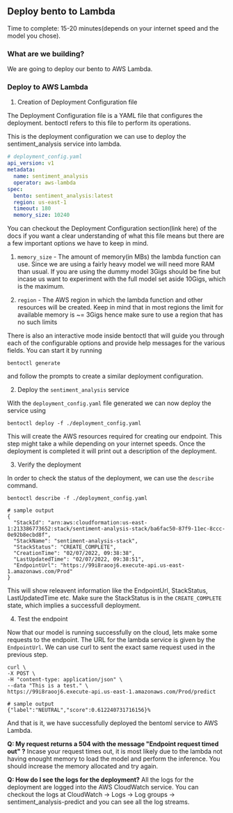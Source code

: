 ## Deploy bento to Lambda

Time to complete: 15-20 minutes(depends on your internet speed and the model
you chose).


### What are we building?

We are going to deploy our bento to AWS Lambda.


### Deploy to AWS Lambda 

1. Creation of Deployment Configuration file
 
The Deployment Configuration file is a YAML file that configures the
deployment. bentoctl refers to this file to perform its operations.

This is the deployment configuration we can use to deploy the sentiment_analysis
service into lambda.
```yaml
# deployment_config.yaml
api_version: v1
metadata:
  name: sentiment_analysis
  operator: aws-lambda
spec:
  bento: sentiment_analysis:latest
  region: us-east-1
  timeout: 180
  memory_size: 10240

```

You can checkout the Deployment Configuration section(link here) of the docs if
you want a clear understanding of what this file means but there are a few important
options we have to keep in mind.

1. `memory_size` - The amount of memory(in MBs) the lambda function can use.
   Since we are using a fairly heavy model we will need more RAM than usual. If
   you are using the dummy model 3Gigs should be fine but incase us want to
   experiment with the full model set aside 10Gigs, which is the maximum.

2. `region` - The AWS region in which the lambda function and other resources
   will be created. Keep in mind that in most regions the limit for available
   memory is ~= 3Gigs hence make sure to use a region that has no such limits

There is also an interactive mode inside bentoctl that will guide you through each
of the configurable options and provide help messages for the various fields.
You can start it by running
```
bentoctl generate
```
and follow the prompts to create a similar deployment configuration. 

2. Deploy the `sentiment_analysis` service

With the `deployment_config.yaml` file generated we can now deploy the service 
using 
```
bentoctl deploy -f ./deployment_config.yaml
```
This will create the AWS resources required for creating our endpoint. This
step might take a while depending on your internet speeds. Once the deployment
is completed it will print out a description of the deployment.

3. Verify the deployment

In order to check the status of the deployment, we can use the `describe` command.
```
bentoctl describe -f ./deployment_config.yaml

# sample output
{
  "StackId": "arn:aws:cloudformation:us-east-1:213386773652:stack/sentiment-analysis-stack/ba6fac50-87f9-11ec-8ccc-0e92b8ecbd8f",
  "StackName": "sentiment-analysis-stack",
  "StackStatus": "CREATE_COMPLETE",
  "CreationTime": "02/07/2022, 09:38:38",
  "LastUpdatedTime": "02/07/2022, 09:38:51",
  "EndpointUrl": "https://99i8raooj6.execute-api.us-east-1.amazonaws.com/Prod"
}
```
This will show releavent information like the EndpointUrl, StackStatus,
LastUpdatedTime etc. Make sure the StackStatus is in the `CREATE_COMPLETE`
state, which implies a successfull deployment.


4. Test the endpoint

Now that our model is running successfully on the cloud, lets make some
requests to the endpoint. The URL for the lambda service is given by the `EndpointUrl`.
We can use curl to sent the exact same request used in the previous step.
```
curl \
-X POST \
-H "content-type: application/json" \
--data "This is a test." \
https://99i8raooj6.execute-api.us-east-1.amazonaws.com/Prod/predict

# sample output
{"label":"NEUTRAL","score":0.612240731716156}% 
```

And that is it, we have successfully deployed the bentoml service to AWS Lambda.


**Q: My request returns a 504 with the message "Endpoint request timed out" ?**
Incase your request times out, it is most likely due to the lambda not having enought
memory to load the model and perform the inference. You should increase the 
memory allocated and try again.


**Q: How do I see the logs for the deployment?**
All the logs for the deployment are logged into the AWS CloudWatch service. You
can checkout the logs at CloudWatch -> Logs -> Log groups ->
sentiment_analysis-predict and you can see all the log streams.
